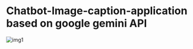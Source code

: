 ﻿# Chatbot-Image-caption-application based on google gemini API
 ![img1](https://github.com/Nidhushan01/Chatbot-Image-caption-application/assets/169471036/3f28d683-e9f3-4017-bdf4-70df8514543d)
